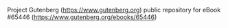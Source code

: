 Project Gutenberg (https://www.gutenberg.org) public repository for
eBook #65446 (https://www.gutenberg.org/ebooks/65446)
